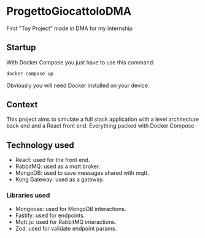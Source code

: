 # ProgettoGiocattoloDMA
First "Toy Project" made in DMA for my internship

## Startup
With Docker Compose you just have to use this command:
``` sh
docker compose up
```
Obviously you will need Docker installed on your device.

## Context
This project aims to simulate a full stack application with a level architecture back end and a React front end. Everything packed with Docker Compose

## Technology used
- React: used for the front end.
- RabbitMQ: used as a mqtt broker.
- MongoDB: used to save messages shared with mqtt.
- Kong Gateway: used as a gateway.

### Libraries used
- Mongoose: used for MongoDB interactions.
- Fastify: used for endpoints.
- Mqtt.js: used for RabbitMQ interactions.
- Zod: used for validate endpoint params.